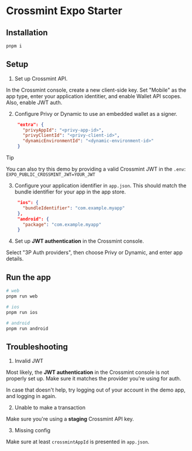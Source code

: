 # Crossmint Expo Starter

## Installation

```sh
pnpm i
```

## Setup

1. Set up Crossmint API.

In the Crossmint console, create a new client-side key. Set "Mobile" as the app type, enter your application identitier, and enable Wallet API scopes. Also, enable JWT auth.

2. Configure Privy or Dynamic to use an embedded wallet as a signer.

   ```json
    "extra": {
      "privyAppId": "<privy-app-id>",
      "privyClientId": "<privy-client-id>",
      "dynamicEnvironmentId": "<dynamic-environment-id>"
    }
   ```

> [!TIP]
> You can also try this demo by providing a valid Crossmint JWT in the `.env`:
> `EXPO_PUBLIC_CROSSMINT_JWT=YOUR_JWT`

3. Configure your application identifier in `app.json`. This should match the bundle identifier for your app in the app store.

   ```json
    "ios": {
      "bundleIdentifier": "com.example.myapp"
    },
    "android": {
      "package": "com.example.myapp"
    }
   ```

4. Set up **JWT authentication** in the Crossmint console.

Select "3P Auth providers", then choose Privy or Dynamic, and enter app details.

## Run the app

```sh
# web
pnpm run web

# ios
pnpm run ios

# android
pnpm run android
```

## Troubleshooting

1. Invalid JWT

Most likely, the **JWT authentication** in the Crossmint console is not properly set up. Make sure it matches the provider you're using for auth.

In case that doesn't help, try logging out of your account in the demo app, and logging in again.

2. Unable to make a transaction

Make sure you're using a **staging** Crossmint API key.

3. Missing config

Make sure at least `crossmintAppId` is presented in `app.json`.
